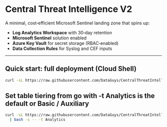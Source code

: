 # Central Threat Intelligence V2

A minimal, cost‑efficient Microsoft Sentinel landing zone that spins up:

* **Log Analytics Workspace** with 30‑day retention
* **Microsoft Sentinel** solution enabled
* **Azure Key Vault** for secret storage (RBAC‑enabled)
* **Data Collection Rules** for Syslog and CEF inputs

---

## Quick start: full deployment (Cloud Shell)

```bash
curl -sL https://raw.githubusercontent.com/DataGuys/CentralThreatIntelligenceV2/main/scripts/deploy-cti.sh | bash
```

## Set table tiering from go with -t Analytics is the default or Basic / Auxiliary
```bash
curl -sL https://raw.githubusercontent.com/DataGuys/CentralThreatIntelligenceV2/main/scripts/deploy-cti.sh \
  | bash -s -- -t Analytics
```

